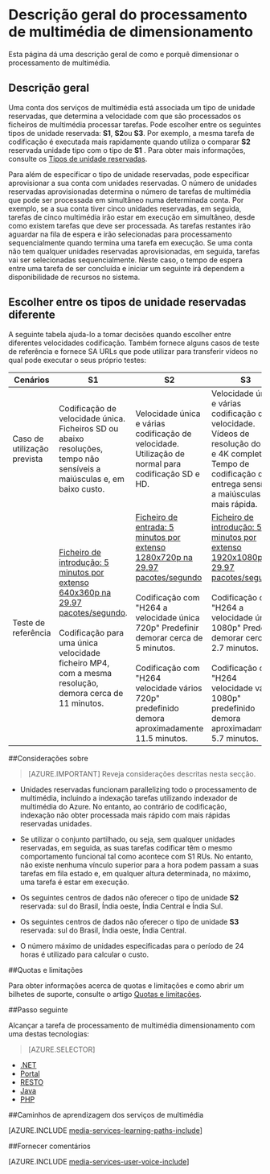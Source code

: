 <properties
    pageTitle="Descrição geral do processamento de multimédia de dimensionamento | Microsoft Azure"
    description="Este tópico é uma descrição geral do processamento de multimédia dimensionamento com os serviços de multimédia do Azure."
    services="media-services"
    documentationCenter=""
    authors="juliako"
    manager="erikre"
    editor=""/>

<tags
    ms.service="media-services"
    ms.workload="media"
    ms.tgt_pltfrm="na"
    ms.devlang="na"
    ms.topic="article"
    ms.date="08/29/2016"
    ms.author="juliako"/>


# <a name="scaling-media-processing-overview"></a>Descrição geral do processamento de multimédia de dimensionamento

Esta página dá uma descrição geral de como e porquê dimensionar o processamento de multimédia. 

## <a name="overview"></a>Descrição geral

Uma conta dos serviços de multimédia está associada um tipo de unidade reservadas, que determina a velocidade com que são processados os ficheiros de multimédia processar tarefas. Pode escolher entre os seguintes tipos de unidade reservada: **S1**, **S2**ou **S3**. Por exemplo, a mesma tarefa de codificação é executada mais rapidamente quando utiliza o comparar **S2** reservada unidade tipo com o tipo de **S1** . Para obter mais informações, consulte os [Tipos de unidade reservadas](https://azure.microsoft.com/blog/high-speed-encoding-with-azure-media-services/).

Para além de especificar o tipo de unidade reservadas, pode especificar aprovisionar a sua conta com unidades reservadas. O número de unidades reservadas aprovisionadas determina o número de tarefas de multimédia que pode ser processada em simultâneo numa determinada conta. Por exemplo, se a sua conta tiver cinco unidades reservadas, em seguida, tarefas de cinco multimédia irão estar em execução em simultâneo, desde como existem tarefas que deve ser processada. As tarefas restantes irão aguardar na fila de espera e irão selecionadas para processamento sequencialmente quando termina uma tarefa em execução. Se uma conta não tem qualquer unidades reservadas aprovisionadas, em seguida, tarefas vai ser selecionadas sequencialmente. Neste caso, o tempo de espera entre uma tarefa de ser concluída e iniciar um seguinte irá dependem a disponibilidade de recursos no sistema.

## <a name="choosing-between-different-reserved-unit-types"></a>Escolher entre os tipos de unidade reservadas diferente

A seguinte tabela ajuda-lo a tomar decisões quando escolher entre diferentes velocidades codificação. Também fornece alguns casos de teste de referência e fornece SA URLs que pode utilizar para transferir vídeos no qual pode executar o seus próprio testes:

Cenários|**S1**|**S2**|**S3**|
----------|------------|----------|------------
Caso de utilização prevista| Codificação de velocidade única. <br/>Ficheiros SD ou abaixo resoluções, tempo não sensíveis a maiúsculas e, em baixo custo.|Velocidade única e várias codificação de velocidade.<br/>Utilização de normal para codificação SD e HD. |Velocidade única e várias codificação de velocidade.<br/>Vídeos de resolução do HD e 4K completos. Tempo de codificação de entrega sensíveis a maiúsculas e, mais rápida. 
Teste de referência|[Ficheiro de introdução: 5 minutos por extenso 640x360p na 29.97 pacotes/segundo](https://wamspartners.blob.core.windows.net/for-long-term-share/Whistler_5min_360p30.mp4?sr=c&si=AzureDotComReadOnly&sig=OY0TZ%2BP2jLK7vmcQsCTAWl33GIVCu67I02pgarkCTNw%3D).<br/><br/>Codificação para uma única velocidade ficheiro MP4, com a mesma resolução, demora cerca de 11 minutos.|[Ficheiro de entrada: 5 minutos por extenso 1280x720p na 29.97 pacotes/segundo](https://wamspartners.blob.core.windows.net/for-long-term-share/Whistler_5min_720p30.mp4?sr=c&si=AzureDotComReadOnly&sig=OY0TZ%2BP2jLK7vmcQsCTAWl33GIVCu67I02pgarkCTNw%3D)<br/><br/>Codificação com "H264 a velocidade única 720p" Predefinir demorar cerca de 5 minutos.<br/><br/>Codificação com "H264 velocidade vários 720p" predefinido demora aproximadamente 11.5 minutos.|[Ficheiro de introdução: 5 minutos por extenso 1920x1080p na 29.97 pacotes/segundo](https://wamspartners.blob.core.windows.net/for-long-term-share/Whistler_5min_1080p30.mp4?sr=c&si=AzureDotComReadOnly&sig=OY0TZ%2BP2jLK7vmcQsCTAWl33GIVCu67I02pgarkCTNw%3D). <br/><br/>Codificação com "H264 a velocidade única 1080p" Predefinir demorar cerca de 2.7 minutos.<br/><br/>Codificação com "H264 velocidade vários 1080p" predefinido demora aproximadamente 5.7 minutos.

##<a name="considerations"></a>Considerações sobre

>[AZURE.IMPORTANT] Reveja considerações descritas nesta secção.  

- Unidades reservadas funcionam parallelizing todo o processamento de multimédia, incluindo a indexação tarefas utilizando indexador de multimédia do Azure.  No entanto, ao contrário de codificação, indexação não obter processada mais rápido com mais rápidas reservadas unidades.

- Se utilizar o conjunto partilhado, ou seja, sem qualquer unidades reservadas, em seguida, as suas tarefas codificar têm o mesmo comportamento funcional tal como acontece com S1 RUs. No entanto, não existe nenhuma vínculo superior para a hora podem passam a suas tarefas em fila estado e, em qualquer altura determinada, no máximo, uma tarefa é estar em execução.

- Os seguintes centros de dados não oferecer o tipo de unidade **S2** reservada: sul do Brasil, Índia oeste, Índia Central e Índia Sul.

- Os seguintes centros de dados não oferecer o tipo de unidade **S3** reservada: sul do Brasil, Índia oeste, Índia Central.

- O número máximo de unidades especificadas para o período de 24 horas é utilizado para calcular o custo.


##<a name="quotas-and-limitations"></a>Quotas e limitações

Para obter informações acerca de quotas e limitações e como abrir um bilhetes de suporte, consulte o artigo [Quotas e limitações](media-services-quotas-and-limitations.md).

##<a name="next-step"></a>Passo seguinte

Alcançar a tarefa de processamento de multimédia dimensionamento com uma destas tecnologias: 

> [AZURE.SELECTOR]
- [.NET](media-services-dotnet-encoding-units.md)
- [Portal](media-services-portal-scale-media-processing.md)
- [RESTO](https://msdn.microsoft.com/library/azure/dn859236.aspx)
- [Java](https://github.com/southworkscom/azure-sdk-for-media-services-java-samples)
- [PHP](https://github.com/Azure/azure-sdk-for-php/tree/master/examples/MediaServices)

##<a name="media-services-learning-paths"></a>Caminhos de aprendizagem dos serviços de multimédia

[AZURE.INCLUDE [media-services-learning-paths-include](../../includes/media-services-learning-paths-include.md)]

##<a name="provide-feedback"></a>Fornecer comentários

[AZURE.INCLUDE [media-services-user-voice-include](../../includes/media-services-user-voice-include.md)]
